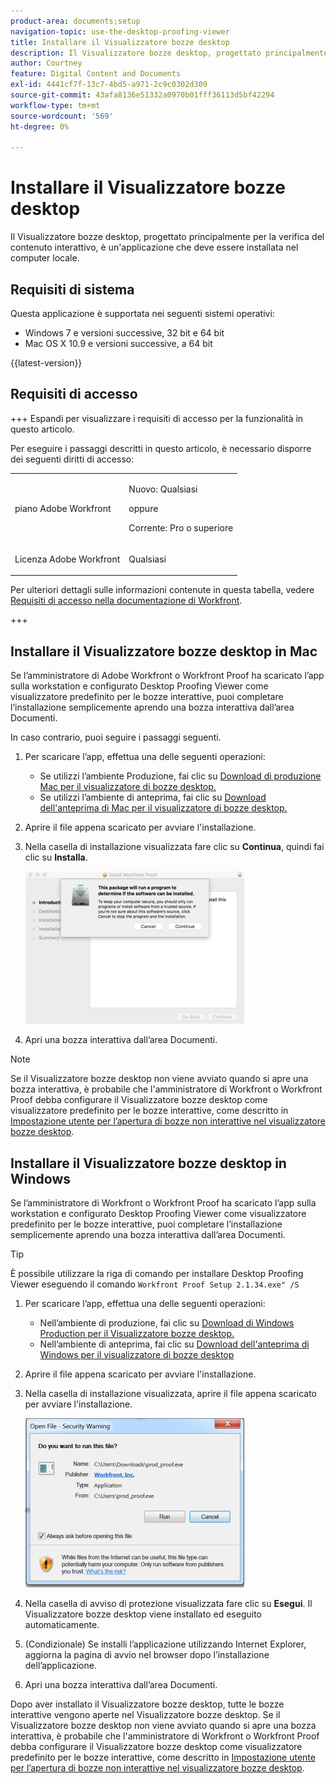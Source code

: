 ```yaml
---
product-area: documents;setup
navigation-topic: use-the-desktop-proofing-viewer
title: Installare il Visualizzatore bozze desktop
description: Il Visualizzatore bozze desktop, progettato principalmente per la verifica del contenuto interattivo, è un'applicazione che deve essere installata nel computer locale.
author: Courtney
feature: Digital Content and Documents
exl-id: 4441cf7f-13c7-4bd5-a971-2c9c0302d309
source-git-commit: 43afa8136e51332a0970b01fff36113d5bf42294
workflow-type: tm+mt
source-wordcount: '569'
ht-degree: 0%

---
```


# Installare il Visualizzatore bozze desktop

<!--Audited: 12/2023-->

Il Visualizzatore bozze desktop, progettato principalmente per la verifica del contenuto interattivo, è un&#39;applicazione che deve essere installata nel computer locale.

## Requisiti di sistema

Questa applicazione è supportata nei seguenti sistemi operativi:

* Windows 7 e versioni successive, 32 bit e 64 bit
* Mac OS X 10.9 e versioni successive, a 64 bit

{{latest-version}}

## Requisiti di accesso

+++ Espandi per visualizzare i requisiti di accesso per la funzionalità in questo articolo.

Per eseguire i passaggi descritti in questo articolo, è necessario disporre dei seguenti diritti di accesso:

<table style="table-layout:auto"> 
 <col> 
 <col> 
 <tbody> 
  <tr> 
   <td role="rowheader">piano Adobe Workfront</td> 
   <td> <p>Nuovo: Qualsiasi</p> <p>oppure</p> <p>Corrente: Pro o superiore</p> </td> 
  </tr> 
  <tr> 
   <td role="rowheader">Licenza Adobe Workfront</td> 
   <td> <p>Qualsiasi</p></td> 
  </tr> 
 </tbody> 
</table>

Per ulteriori dettagli sulle informazioni contenute in questa tabella, vedere [Requisiti di accesso nella documentazione di Workfront](/help/quicksilver/administration-and-setup/add-users/access-levels-and-object-permissions/access-level-requirements-in-documentation.md).

+++



## Installare il Visualizzatore bozze desktop in Mac

Se l’amministratore di Adobe Workfront o Workfront Proof ha scaricato l’app sulla workstation e configurato Desktop Proofing Viewer come visualizzatore predefinito per le bozze interattive, puoi completare l’installazione semplicemente aprendo una bozza interattiva dall’area Documenti.

In caso contrario, puoi seguire i passaggi seguenti.

1. Per scaricare l’app, effettua una delle seguenti operazioni:

   * Se utilizzi l’ambiente Produzione, fai clic su [Download di produzione Mac per il visualizzatore di bozze desktop.](https://assets.proofhq.com/nativeviewer/desktop_viewer/Workfront+Proof-2.1.34.pkg)
   * Se utilizzi l’ambiente di anteprima, fai clic su [Download dell&#39;anteprima di Mac per il visualizzatore di bozze desktop.](https://assets.preview.proofhq.com/nativeviewer/desktop_viewer/Workfront+Proof+Preview-2.1.34.pkg)

1. Aprire il file appena scaricato per avviare l&#39;installazione.
1. Nella casella di installazione visualizzata fare clic su **Continua**, quindi fai clic su **Installa**.

   ![00000776.png](assets/00000776-350x244.png)

1. Apri una bozza interattiva dall’area Documenti.

>[!NOTE]
>
>Se il Visualizzatore bozze desktop non viene avviato quando si apre una bozza interattiva, è probabile che l&#39;amministratore di Workfront o Workfront Proof debba configurare il Visualizzatore bozze desktop come visualizzatore predefinito per le bozze interattive, come descritto in [Impostazione utente per l’apertura di bozze non interattive nel visualizzatore bozze desktop](../../../workfront-proof/wp-work-proofsfiles/review-proofs-dpv/destop-proofing-viewer.md#user-setting-for-opening-non-interactive-proofs-in-the-desktop-proofing-viewer).

## Installare il Visualizzatore bozze desktop in Windows

Se l’amministratore di Workfront o Workfront Proof ha scaricato l’app sulla workstation e configurato Desktop Proofing Viewer come visualizzatore predefinito per le bozze interattive, puoi completare l’installazione semplicemente aprendo una bozza interattiva dall’area Documenti.

>[!TIP]
>
>È possibile utilizzare la riga di comando per installare Desktop Proofing Viewer eseguendo il comando `Workfront Proof Setup 2.1.34.exe" /S`

1. Per scaricare l’app, effettua una delle seguenti operazioni:

   * Nell’ambiente di produzione, fai clic su [Download di Windows Production per il Visualizzatore bozze desktop.](https://assets.proofhq.com/nativeviewer/desktop_viewer/Workfront+Proof+Setup+2.1.34.exe)
   * Nell’ambiente di anteprima, fai clic su [Download dell&#39;anteprima di Windows per il visualizzatore di bozze desktop](https://assets.preview.proofhq.com/nativeviewer/desktop_viewer/Workfront+Proof+Preview+Setup+2.1.34.exe)

1. Aprire il file appena scaricato per avviare l&#39;installazione.
1. Nella casella di installazione visualizzata, aprire il file appena scaricato per avviare l&#39;installazione.

   ![Screen_Shot_2018-05-02_at_10.56.55_AM.png](assets/screen-shot-2018-05-02-at-10.56.55-am-350x271.png)

1. Nella casella di avviso di protezione visualizzata fare clic su **Esegui**. Il Visualizzatore bozze desktop viene installato ed eseguito automaticamente.
1. (Condizionale) Se installi l’applicazione utilizzando Internet Explorer, aggiorna la pagina di avvio nel browser dopo l’installazione dell’applicazione.
1. Apri una bozza interattiva dall’area Documenti.

Dopo aver installato il Visualizzatore bozze desktop, tutte le bozze interattive vengono aperte nel Visualizzatore bozze desktop. Se il Visualizzatore bozze desktop non viene avviato quando si apre una bozza interattiva, è probabile che l&#39;amministratore di Workfront o Workfront Proof debba configurare il Visualizzatore bozze desktop come visualizzatore predefinito per le bozze interattive, come descritto in [Impostazione utente per l’apertura di bozze non interattive nel visualizzatore bozze desktop](../../../workfront-proof/wp-work-proofsfiles/review-proofs-dpv/destop-proofing-viewer.md#user-setting-for-launching-non-interactive-proofs).
